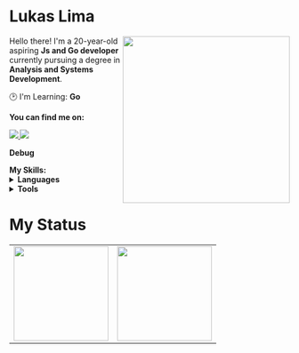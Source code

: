 # Lukas Lima

<img src="https://cdn.icon-icons.com/icons2/2699/PNG/512/golang_official_logo_icon_169092.png" min-width="300px" max-width="300px" width="300px" align="right">

<p align="left"> 
      Hello there! I'm a 20-year-old aspiring <strong>Js and Go developer</strong> currently pursuing a degree in <strong>Analysis and Systems Development</strong>.
</p>

<p align="left">
  🕑 I'm Learning: <strong>Go</strong>
</p>

<p align="left">
 <strong>You can find me on:<strong>
</p>

<p align="left">
<a href="mailto:lukinhaslima063@gmail.com">
  <img src="https://img.shields.io/badge/-Gmail-gray?style=flat-square&labelColor=white&logo=gmail&logoColor=gray&link=mailto:lukinhaslima063@gmail.com" />
</a>

<a href="https://www.linkedin.com/in/lukaslimalkl/" alt="LinkedIn">
  <img src="https://img.shields.io/badge/-Linkedin-gray?style=flat-square&labelColor=gray&logo=Linkedin&logoColor=white&link=https://www.linkedin.com/in/lukaslimalkl/"/>
</a>

<p>Debug</p>
<strong>My Skills:<strong>
  
 <details>
    <summary>Languages</summary>
    

  ![Go](https://img.shields.io/badge/Go-00ADD8?style=for-the-badge&logo=go&logoColor=white)
  ![Javascript](https://img.shields.io/badge/javascript-100000?style=for-the-badge&logo=JavaScript)
  ![CSS3](https://img.shields.io/badge/css3-100000?style=for-the-badge&logo=css3&logoColor=blue)
  ![HTML5](https://img.shields.io/badge/html-100000?style=for-the-badge&logo=html5)
  </details>
  <details>
    <summary>Tools</summary>
    
  ![Git](https://img.shields.io/badge/git-100000?style=for-the-badge&logo=git)
  ![Postman](https://img.shields.io/badge/postman-100000?style=for-the-badge&logo=postman)
  </details>
  
# My Status
<div>
  <table style="margin: 0 auto;" align="center">
    <tr>
      <td>
        <img height="170px" src="https://github-readme-streak-stats.herokuapp.com/?user=lukaslimalkl&theme=react&hide_border=false"/>
      </td>
      <td>
        <img height="170px" src="https://github-readme-stats.vercel.app/api/top-langs/?username=lukaslimalkl&layout=compact&theme=react&count_private=true"/>
      </td>
    </tr>
  </table>
</div>
